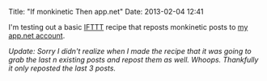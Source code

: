 Title: "If monkinetic Then app.net"
Date: 2013-02-04 12:41

I'm testing out a basic [IFTTT](http:/ifttt.com) recipe that reposts monkinetic posts to [my app.net account](https://alpha.app.net/sivy).

*Update: Sorry I didn't realize when I made the recipe that it was going to grab the last n existing posts and repost them as well. Whoops. Thankfully it only reposted the last 3 posts.*